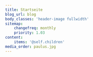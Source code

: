 ```yaml
---
title: Startseite
blog_url: blog
body_classes: 'header-image fullwidth'
sitemap:
    changefreq: monthly
    priority: 1.03
content:
    items: '@self.children'
media_order: paulus.jpg
---
```


